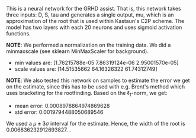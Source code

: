 This is a neural network for the GRHD assist. That is, this network takes three inputs: D, S, tau and generates a single output, mu, which is an approximation of the root that is used within Kastaun's C2P scheme. The model has two layers with each 20 neurons and uses sigmoid activation functions.

**NOTE**: We performed a normalization on the training data. We did a minmaxscale (see sklearn MinMaxScaler for background). 
- min values are: [1.76215788e-05 7.86319124e-06 2.95001570e-05]
- scale values are: [14.51535662 64.16326322 61.74312749]

**NOTE**: We also tested this network on samples to estimate the error we get on the estimate, since this has to be used with e.g. Brent's method which uses bracketing for the rootfinding. Based on the $\ell_1$-norm, we get:
- mean error: 0.0008978864974869628
- std error: 0.0019794488050689546

We used a $\mu \pm 3\sigma$ interval for the estimate. Hence, the width of the root is 0.006836232912693827.
.
